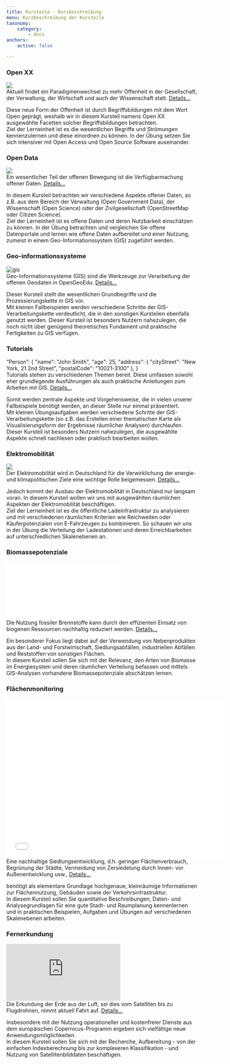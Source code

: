 ```yaml
---
title: Kursteile - Kurzbeschreibung
menu: Kurzbeschreibung der Kursteile
taxonomy:
    category:
        - docs
anchors:
    active: false

---
```

<div class="container">
    <div class="row flex-wrap card-group">
        <div class="card" id="openxx">
            <h3 class="text-center">
                Open XX
            </h3>
            <a href="https://www.youtube.com/watch?v=ptBpbXDczRU">
                <img class="img-fluid" src="/images/videos/oge_teaser_openxx4.png">
            </a>
            <div class="card-body text-justify">
                Aktuell findet ein Paradigmenwechsel zu mehr Offenheit in der Gesellschaft, der Verwaltung, der Wirtschaft und auch der Wissenschaft
                statt.
                <a href="#" data-toggle="collapse" data-target="#openxdetails">Details...</a>
                <p id="openxdetails" class="collapse text-justify">
                    Diese neue Form der Offenheit ist durch Begriffsbildungen mit dem Wort Open geprägt, weshalb wir in diesem Kursteil namens
                    Open XX ausgewählte Facetten solcher Begriffsbildungen betrachten.
                    <br> Ziel der Lerneinheit ist es die wesentlichen Begriffe und Strömungen kennenzulernen und diese einordnen
                    zu können. In der Übung setzen Sie sich intensiver mit Open Access und Open Source Software auseinander.
                </p>
            </div>
        </div>
        <div class="card" id="opendata">
            <h3 class="text-center">Open Data</h3>
            <a href="https://www.youtube.com/watch?v=PQ-d0F281Uo">
                <img class="img-fluid" src="/images/videos/oge_teaser_opendata2.png">
            </a>
            <div class="card-body text-justify">
                Ein wesentlicher Teil der offenen Bewegung ist die Verfügbarmachung offener Daten.
                <a href="#" data-toggle="collapse" data-target="#oddetails">Details...</a>
                <p id="oddetails" class="collapse text-justify">
                    In diesem Kursteil betrachten wir verschiedene Aspekte offener Daten, so z.B. aus dem Bereich der Verwaltung (Open Government
                    Data), der Wissenschaft (Open Science) oder der Zivilgesellschaft (OpenStreetMap oder Citizen Science).
                    <br> Ziel der Lerneinheit ist es offene Daten und deren Nutzbarkeit einschätzen zu können. In der Übung betrachten
                    und vergleichen Sie offene Datenportale und lernen wie offene Daten aufbereitet und einer Nutzung, zumeist
                    in einem Geo-Informationssystem (GIS) zugeführt werden.
                </p>
            </div>
        </div>
        <div class="card" id="gis">
            <h3 class="text-center">Geo-informationssysteme</h3>
            <img class="img-fluid" src="https://www.opengeoedu.de/learn/user/pages/09.GIS/01.vorlesung/07.GIS-Produkte/GIS22.png" alt="gis">
            <div class="card-body text-justify">
                Geo-Informationssysteme (GIS) sind die Werkzeuge zur Verarbeitung der offenen Geodaten in OpenGeoEdu.
                <a href="#" data-toggle="collapse" data-target="#gisdetails">Details...</a>
                <p id="gisdetails" class="collapse text-justify">
                    Dieser Kursteil stellt die wesentlichen Grundbegriffe und die Prozessierungskette in GIS vor.
                    <br> Mit kleinen Fallbeispielen werden verschiedene Schritte der GIS-Verarbeitungskette verdeutlicht, die
                    in den sonstigen Kursteilen ebenfalls genutzt werden. Dieser Kursteil ist besonders Nutzern nahezulegen,
                    die noch nicht über genügend theoretisches Fundament und praktische Fertigkeiten zu GIS verfügen.
                </p>
            </div>
        </div>
        <div class="card" id="tutorials">
            <h3 class="text-center">Tutorials</h3>
            <div markdown="1">
            “Person”: {
              "name": "John Smith",
              "age": 25,
              "address": {
                "cityStreet": "New York, 21 2nd Street",
                "postalCode": "10021-3100"
                },
            }
            </div>
            <div class="card-body text-justify">
                Tutorials stehen zu verschiedenen Themen bereit. Diese umfassen sowohl eher grundlegende Ausführungen als auch praktische
                Anleitungen zum Arbeiten mit GIS.
                <a href="#" data-toggle="collapse" data-target="#tutdetails">Details...</a>
                <p id="tutdetails" class="collapse text-justify">
                    Somit werden zentrale Aspekte und Vorgehensweise, die in vielen unserer Fallbeispiele benötigt werden, an dieser Stelle nur
                    einmal präsentiert.
                    <br> Mit kleinen Übungsaufgaben werden verschiedene Schritte der GIS-Verarbeitungskette (so z.B. das Erstellen
                    einer thematischen Karte als Visualisierungsform der Ergebnisse räumlicher Analysen) durchlaufen. Dieser
                    Kursteil ist besonders Nutzern nahezulegen, die ausgewählte Aspekte schnell nachlesen oder praktisch
                    bearbeiten wollen.
                </p>
            </div>
        </div>
        </div>
        <div class="row flex-wrap card-group">
            <div class="card" id="eMob">
                <h3 class="text-center">
                    Elektromobilität
                </h3>
                <a href="https://youtu.be/rEB3Oti20CI?list=PL-444vjL1sW0FROQEQ1pHG1M5hl8z9fcJ">
                    <img class="img-fluid" src="../../../images/videos/teaser_emob.png">
                </a>
                <div class="card-body text-justify">
                    Der Elektromobilität wird in Deutschland für die Verwirklichung der energie- und klimapolitischen Ziele eine wichtige Rolle
                    beigemessen.
                    <a href="#" data-toggle="collapse" data-target="#emobdetails">Details...</a>
                    <p id="emobdetails" class="collapse text-justify">
                        Jedoch kommt der Ausbau der Elektromobilität in Deutschland nur langsam voran. In diesem Kursteil wollen wir uns mit ausgewählten
                        räumlichen Aspekten der Elektromobilität beschäftigen.
                        <br> Ziel der Lerneinheit ist es die öffentliche Ladeinfrastruktur zu analysieren und mit verschiedenen
                        räumlichen Kriterien wie Reichweiten oder Käuferpotenzialen von E-Fahrzeugen zu kombinieren. So schauen
                        wir uns in der Übung die Verteilung der Ladestationen und deren Erreichbarkeiten auf unterschiedlichen
                        Skalenebenen an.
                    </p>
                </div>
            </div>
            <div class="card" id="biomasse">
                <h3 class="text-center">
                    Biomassepotenziale
                </h3>
                <div class="embed-responsive embed-responsive-16by9">
                    <iframe class="embed-responsive-item" src="//slides.com/al-z/deck/embed" scrolling="no" frameborder="0" webkitallowfullscreen
                        mozallowfullscreen allowfullscreen></iframe>
                </div>
                <div class="card-body text-justify">
                    Die Nutzung fossiler Brennstoffe kann durch den effizienten Einsatz von biogenen Ressourcen nachhaltig reduziert werden.
                    <a href="#" data-toggle="collapse" data-target="#biomdetails">Details...</a>
                    <p id="biomdetails" class="collapse text-justify">
                        Ein besonderer Fokus liegt dabei auf der Verwendung von Nebenprodukten aus der Land- und Forstwirtschaft, Siedlungsabfällen,
                        industriellen Abfällen und Reststoffen von sonstigen Flächen.
                        <br>In diesem Kursteil sollen Sie sich mit der Relevanz, den Arten von Biomasse im Energiesystem und
                        deren räumlichen Verteilung befassen und mittels GIS-Analysen vorhandene Biomassepotenziale abschätzen
                        lernen.
                    </p>
                </div>
            </div>
            <div class="card" id="flaechenmoni">
                <h3 class="text-center">
                    Flächenmonitoring
                </h3>
                <div class="embed-responsive embed-responsive-16by9">
                  <iframe class="embed-responsive-item" src="//slideshare.net/slideshow/embed_code/key/lJ8Man3VGKCR3d" width="576" height="420" scrolling="no" frameborder="0" webkitallowfullscreen mozallowfullscreen allowfullscreen></iframe>
                </div>
                <div class="card-body text-justify">
                    Eine nachhaltige Siedlungsentwicklung, d.h. geringer Flächenverbrauch, Begrünung der Städte, Vermeidung von Zersiedelung
                    durch Innen- vor Außenentwicklung usw.,
                    <a href="#" data-toggle="collapse" data-target="#monidetails">Details...</a>
                    <p id="monidetails" class="collapse text-justify">
                        benötigt als elementare Grundlage hochgenaue, kleinräumige Informationen zur Flächennutzung, Gebäuden sowie der Verkehrsinfrastruktur.
                        <br> In diesem Kursteil sollen Sie quantitative Beschreibungen, Daten- und Analysegrundlagen für eine
                        gute Stadt- und Raumplanung kennenlernen und in praktischen Beispielen, Aufgaben und Übungen auf
                        verschiedenen Skalenebenen arbeiten.
                    </p>
                </div>
            </div>
            <div class="card" id="fernerkundung">
                <h3 class="text-center">
                    Fernerkundung
                </h3>
                <div class="embed-responsive embed-responsive-16by9">
                    <iframe class="embed-responsive-item" src="https://h5p.org/h5p/embed/278768" scrolling="no" frameborder="0" webkitallowfullscreen
                        mozallowfullscreen allowfullscreen></iframe>
                </div>
                <div class="card-body text-justify">
                    Die Erkundung der Erde aus der Luft, sei dies vom Satelliten bis zu Flugdrohnen, nimmt aktuell Fahrt auf.
                    <a href="#" data-toggle="collapse" data-target="#geovisdetails">Details...</a>
                    <p id="geovisdetails" class="collapse text-justify">
                        Insbesondere mit der Nutzung operationeller und kostenfreier Dienste aus dem europäischen Copernicus-Programm ergeben sich
                        vielfältige neue Anwendungsmöglichkeiten.
                        <br> In diesem Kursteil sollen Sie sich mit der Recherche, Aufbereitung - von der einfachen Indexberechnung
                        bis zur komplexeren Klassifikation - und Nutzung von Satellitenbilddaten beschäftigen.
                    </p>
                </div>
            </div>
        </div>
    </div>
</div>
